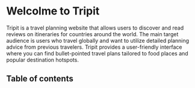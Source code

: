 <h1>Welcolme to Tripit</h1>
<p>Tripit is a travel planning website that allows users to discover and read reviews on itineraries for countries around the world. The main target audience is users who travel globally and want to utilize detailed planning advice from previous travelers. Tripit provides a user-friendly interface where you can find bullet-pointed travel plans tailored to food places and popular destination hotspots.</p> 

<h2>Table of contents</h2>

